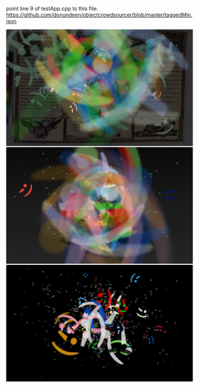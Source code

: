 point line 9 of testApp.cpp to this file:
https://github.com/donundeen/objectcrowdsourcer/blob/master/taggedMin.json

![Initial Screenshot](screenshot.png)
![Second Screenshot](screenshot2.png)
![Third Screenshot](screenshot3.png)
